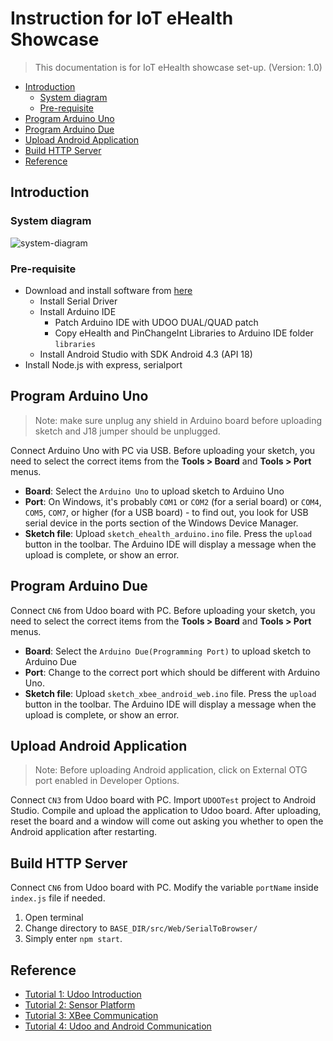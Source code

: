 
Instruction for IoT eHealth Showcase
========

> This documentation is for IoT eHealth showcase set-up. (Version: 1.0)

<!-- MarkdownTOC -->

- [Introduction](#introduction)
	- [System diagram](#system-diagram)
	- [Pre-requisite](#pre-requisite)
- [Program Arduino Uno](#program-arduino-uno)
- [Program Arduino Due](#program-arduino-due)
- [Upload Android Application](#upload-android-application)
- [Build HTTP Server](#build-http-server)
- [Reference](#reference)

<!-- /MarkdownTOC -->

Introduction
-----------------

### System diagram
![system-diagram][system]

### Pre-requisite

+ Download and install software from [here][software]
  + Install Serial Driver
  + Install Arduino IDE
    + Patch Arduino IDE with UDOO DUAL/QUAD patch
    + Copy eHealth and PinChangeInt Libraries to Arduino IDE folder `libraries`
  + Install Android Studio with SDK Android 4.3 (API 18)
+ Install Node.js with express, serialport

Program Arduino Uno
-----------------

> Note: make sure unplug any shield in Arduino board before uploading sketch and J18 jumper should be unplugged.

Connect Arduino Uno with PC via USB. Before uploading your sketch, you need to select the correct items from the **Tools > Board** and **Tools > Port** menus.

+ **Board**: Select the `Arduino Uno` to upload sketch to Arduino Uno
+ **Port**: On Windows, it's probably `COM1` or `COM2` (for a serial board) or `COM4`, `COM5`, `COM7`, or higher (for a USB board) - to find out, you look for USB serial device in the ports section of the Windows Device Manager.
+ **Sketch file**: Upload `sketch_ehealth_arduino.ino` file. Press the `upload` button in the toolbar. The Arduino IDE will display a message when the upload is complete, or show an error.

Program Arduino Due
-----------------

Connect `CN6` from Udoo board with PC. Before uploading your sketch, you need to select the correct items from the **Tools > Board** and **Tools > Port** menus.

+ **Board**: Select the `Arduino Due(Programming Port)` to upload sketch to Arduino Due
+ **Port**: Change to the correct port which should be different with Arduino Uno.
+ **Sketch file**: Upload `sketch_xbee_android_web.ino` file. Press the `upload` button in the toolbar. The Arduino IDE will display a message when the upload is complete, or show an error.

Upload Android Application
-----------------
> Note: Before uploading Android application, click on External OTG port enabled in Developer Options.

Connect `CN3` from Udoo board with PC. Import `UDOOTest` project to Android Studio. Compile and upload the application to Udoo board. After uploading, reset the board and a window will come out asking you whether to open the Android application after restarting.

Build HTTP Server
-----------------

Connect `CN6` from Udoo board with PC. Modify the variable `portName` inside `index.js` file if needed.

1. Open terminal
2. Change directory to `BASE_DIR/src/Web/SerialToBrowser/`
3. Simply enter `npm start`.

Reference
-----------------

+ [Tutorial 1: Udoo Introduction][tutorial_1]
+ [Tutorial 2: Sensor Platform][tutorial_2]
+ [Tutorial 3: XBee Communication][tutorial_3]
+ [Tutorial 4: Udoo and Android Communication][tutorial_4]

<!-- Links -->

[software]: ../doc/software.md
[system]: ../pic/system.png
[tutorial_1]: ../doc/tutorial-01-udoo.md
[tutorial_2]: ../doc/tutorial-02-sensor.md
[tutorial_3]: ../doc/tutorial-03-xbee.md
[tutorial_4]: ../doc/tutorial-04-android.md
